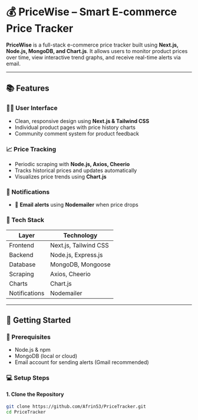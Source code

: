 # 💰 PriceWise – Smart E-commerce Price Tracker

**PriceWise** is a full-stack e-commerce price tracker built using **Next.js, Node.js, MongoDB, and Chart.js**. It allows users to monitor product prices over time, view interactive trend graphs, and receive real-time alerts via email.

---

## 📚 Features

### 🧑‍💻 User Interface
- Clean, responsive design using **Next.js & Tailwind CSS**
- Individual product pages with price history charts
- Community comment system for product feedback

### 📈 Price Tracking
- Periodic scraping with **Node.js, Axios, Cheerio**
- Tracks historical prices and updates automatically
- Visualizes price trends using **Chart.js**

### 🔔 Notifications
- 📧 **Email alerts** using **Nodemailer** when price drops

### 🧊 Tech Stack
| Layer       | Technology         |
|-------------|--------------------|
| Frontend    | Next.js, Tailwind CSS |
| Backend     | Node.js, Express.js  |
| Database    | MongoDB, Mongoose    |
| Scraping    | Axios, Cheerio       |
| Charts      | Chart.js             |
| Notifications | Nodemailer         |

---

## 🚀 Getting Started

### 🧾 Prerequisites
- Node.js & npm
- MongoDB (local or cloud)
- Email account for sending alerts (Gmail recommended)

### 💻 Setup Steps

#### 1. Clone the Repository
```bash
git clone https://github.com/Afrin53/PriceTracker.git
cd PriceTracker
